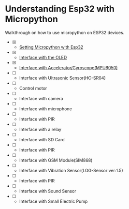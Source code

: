 # Understanding Esp32 with Micropython
Walkthrough on how to use micropython on ESP32 devices. 
- [x] - [Setting Micropython with Esp32](https://github.com/gigwegbe/understanding-esp32-with-micropython/tree/main/01_Setting_Up_Micropython_Esp32)
- [x] - [Interface with the OLED](https://github.com/gigwegbe/understanding-esp32-with-micropython/tree/main/02_ESP32_Board_SSD1306_OLED_Display)
- [x] - [Interface with Accelerator/Gyroscope(MPU6050)](https://github.com/gigwegbe/understanding-esp32-with-micropython/tree/main/04_Accelerometer_and_Gyroscope)
- [ ] - Interface with Ultrasonic Sensor(HC-SR04)
- [ ] - Control motor
- [ ] - Interface with camera
- [ ] - Interface with microphone 
- [ ] - Interface with PIR
- [ ] - Interface with a relay 
- [ ] - Interface with SD Card
- [ ] - Interface with PIR
- [ ] - Interface with GSM Module(SIM868)
- [ ] - Interface with Vibration Sensor(LOG-Sensor ver:1.5)
- [ ] - Interface with PIR
- [ ] - Interface with Sound Sensor
- [ ] - Interface with Small Electric Pump 